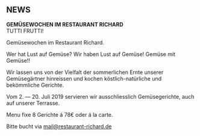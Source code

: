 ## NEWS

**GEMÜSEWOCHEN IM RESTAURANT RICHARD**  
TUTTI FRUTTI!
<br>

Gemüsewochen im Restaurant Richard.
 
Wer hat Lust auf Gemüse?
Wir haben Lust auf Gemüse! Gemüse mit Gemüse!!
 
Wir lassen uns von der Vielfalt der sommerlichen Ernte 
unserer Gemüsegärtner hinreissen und kochen 
köstlich-natürliche und bekömmliche Gerichte. 
 
Vom 2. — 20. Juli 2019
servieren wir ausschliesslich 
Gemüsegerichte, auch auf unserer Terrasse.
 
Menu fixe 8 Gerichte á 78€ oder á la carte.

  
      
Bitte bucht via mail@restaurant-richard.de   





